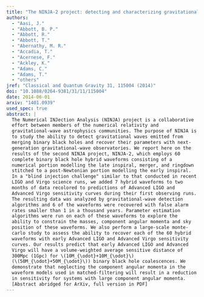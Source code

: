 ```yaml
---
title: "The NINJA-2 project: detecting and characterizing gravitational waveforms modelled using numerical binary black hole simulations"
authors:
  - "Aasi, J."
  - "Abbott, B. P."
  - "Abbott, R."
  - "Abbott, T."
  - "Abernathy, M. R."
  - "Accadia, T."
  - "Acernese, F."
  - "Ackley, K."
  - "Adams, C."
  - "Adams, T."
  - "others"
jref: "Classical and Quantum Gravity 31, 115004 (2014)"
doi: "10.1088/0264-9381/31/11/115004"
date: 2014-06-01
arxiv: "1401.0939"
used_spec: true
abstract: |
  The Numerical INJection Analysis (NINJA) project is a collaborative
  effort between members of the numerical relativity and
  gravitational-wave astrophysics communities. The purpose of NINJA is
  to study the ability to detect gravitational waves emitted from
  merging binary black holes and recover their parameters with next-
  generation gravitational-wave observatories. We report here on the
  results of the second NINJA project, NINJA-2, which employs 60
  complete binary black hole hybrid waveforms consisting of a
  numerical portion modelling the late inspiral, merger, and ringdown
  stitched to a post-Newtonian portion modelling the early inspiral.
  In a "blind injection challenge" similar to that conducted in recent
  LIGO and Virgo science runs, we added 7 hybrid waveforms to two
  months of data recolored to predictions of Advanced LIGO and
  Advanced Virgo sensitivity curves during their first observing runs.
  The resulting data was analyzed by gravitational-wave detection
  algorithms and 6 of the waveforms were recovered with false alarm
  rates smaller than 1 in a thousand years. Parameter estimation
  algorithms were run on each of these waveforms to explore the
  ability to constrain the masses, component angular momenta and sky
  position of these waveforms. We also perform a large-scale monte-
  carlo study to assess the ability to recover each of the 60 hybrid
  waveforms with early Advanced LIGO and Advanced Virgo sensitivity
  curves. Our results predict that early Advanced LIGO and Advanced
  Virgo will have a volume-weighted average sensitive distance of
  300Mpc (1Gpc) for \(10M_{\odot}+10M_{\odot}\)
  (\(50M_{\odot}+50M_{\odot}\)) binary black hole coalescences. We
  demonstrate that neglecting the component angular momenta in the
  waveform models used in matched-filtering will result in a reduction
  in sensitivity for systems with large component angular momenta.
  [Abstract abridged for ArXiv, full version in PDF]
---
```

